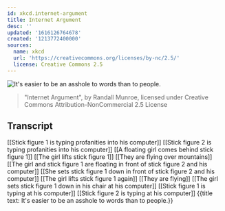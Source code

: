 ```yaml
---
id: xkcd.internet-argument
title: Internet Argument
desc: ''
updated: '1616126764678'
created: '1213772400000'
sources:
  name: xkcd
  url: 'https://creativecommons.org/licenses/by-nc/2.5/'
  license: Creative Commons 2.5
---
```

![It's easier to be an asshole to words than to people.](https://imgs.xkcd.com/comics/internet_argument.png)
> "Internet Argument", by Randall Munroe, licensed under Creative Commons Attribution-NonCommercial 2.5 License

## Transcript
[[Stick figure 1 is typing profanities into his computer]]
[[Stick figure 2 is typing profanities into his computer]]
[[A floating girl comes behind stick figure 1]]
[[The girl lifts stick figure 1]]
[[They are flying over mountains]]
[[The girl and stick figure 1 are floating in front of stick figure 2 and his computer]]
[[She sets stick figure 1 down in front of stick figure 2 and his computer]]
[[The girl lifts stick figure 1 again]]
[[They are flying]]
[[The girl sets stick figure 1 down in his chair at his computer]]
[[Stick figure 1 is typing at his computer]]
[[Stick figure 2 is typing at his computer]]
{{title text: It's easier to be an asshole to words than to people.}}
